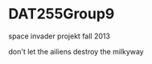 DAT255Group9
============

space invader projekt fall 2013 

don't let the ailiens destroy the milkyway
